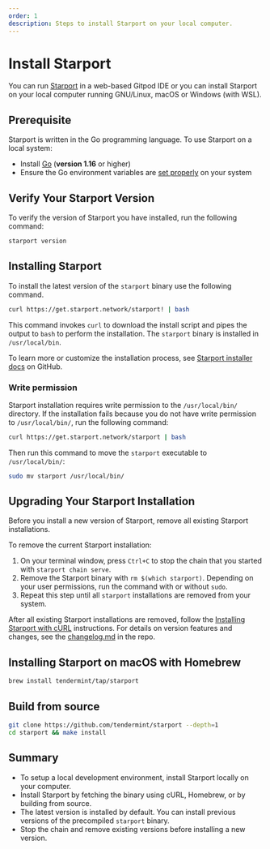 ```yaml
---
order: 1
description: Steps to install Starport on your local computer.
---
```


# Install Starport

You can run [Starport](https://github.com/tendermint/starport) in a web-based Gitpod IDE or you can install Starport on your local computer running GNU/Linux, macOS or Windows (with WSL).

## Prerequisite

Starport is written in the Go programming language. To use Starport on a local system:

- Install [Go](https://golang.org/doc/install) (**version 1.16** or higher)
- Ensure the Go environment variables are [set properly](https://golang.org/doc/gopath_code#GOPATH) on your system

## Verify Your Starport Version 

To verify the version of Starport you have installed, run the following command:

```sh
starport version
```

## Installing Starport

To install the latest version of the `starport` binary use the following command.

```bash
curl https://get.starport.network/starport! | bash
```

This command invokes `curl` to download the install script and pipes the output to `bash` to perform the installation. The `starport` binary is installed in `/usr/local/bin`.

To learn more or customize the installation process, see [Starport installer docs](https://github.com/allinbits/starport-installer) on GitHub.

### Write permission

Starport installation requires write permission to the `/usr/local/bin/` directory. If the installation fails because you do not have write permission to `/usr/local/bin/`, run the following command:

```bash
curl https://get.starport.network/starport | bash
```

Then run this command to move the `starport` executable to `/usr/local/bin/`:

```bash
sudo mv starport /usr/local/bin/
```

## Upgrading Your Starport Installation

Before you install a new version of Starport, remove all existing Starport installations. 

To remove the current Starport installation:

1. On your terminal window, press `Ctrl+C` to stop the chain that you started with `starport chain serve`.
1. Remove the Starport binary with `rm $(which starport)`.
   Depending on your user permissions, run the command with or without `sudo`.
1. Repeat this step until all `starport` installations are removed from your system.

After all existing Starport installations are removed, follow the [Installing Starport with cURL](#installing-starport-with-curl) instructions. For details on version features and changes, see the [changelog.md](https://github.com/tendermint/starport/blob/develop/changelog.md) in the repo.

## Installing Starport on macOS with Homebrew

```bash
brew install tendermint/tap/starport
```

## Build from source

```bash
git clone https://github.com/tendermint/starport --depth=1
cd starport && make install
```

## Summary

- To setup a local development environment, install Starport locally on your computer.
- Install Starport by fetching the binary using cURL, Homebrew, or by building from source.
- The latest version is installed by default. You can install previous versions of the precompiled `starport` binary.
- Stop the chain and remove existing versions before installing a new version.
